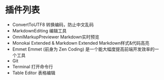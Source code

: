 # 插件列表
* ConvertToUTF8 转换编码，防止中文乱码
* MarkdownEditing 编辑工具
* OmniMarkupPreviewer Markdown实时预览
* Monokai Extended & Markdown Extended  Markdown样式&代码高亮
* Emmet Emmet (前身为 Zen Coding) 是一个能大幅度提高前端开发效率的一个工具
* Git
* Terminal 打开命令行
* Table Editor  表格编辑